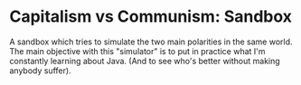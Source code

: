 # Capitalism vs Communism: Sandbox
A sandbox which tries to simulate the two main polarities in the same world. The main objective with this "simulator" is to put in practice what I'm constantly learning about Java. (And to see who's better without making anybody suffer).
